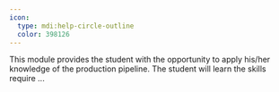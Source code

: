```yaml
---
icon:
  type: mdi:help-circle-outline
  color: 398126
---
```


This module provides the student with the opportunity to apply his/her knowledge of the production pipeline. The student will learn the skills require ... 
